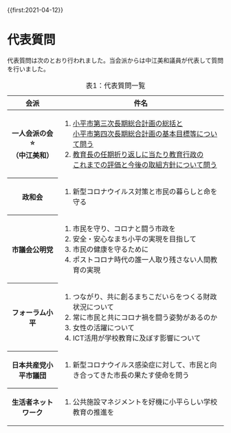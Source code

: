 {{first:2021-04-12}}

# 代表質問

代表質問は次のとおり行われました。当会派からは中江美和議員が代表して質問を行いました。

<table class="bordered slim">
<caption>表1：代表質問一覧</caption>
<thead>
<tr><th>会派</th><th>件名</th></tr>
</thead>
<tbody>
<tr><th>一人会派の会⭐️<br>（中江美和）<br></th><td>

1. [小平市第三次長期総合計画の総括と<br>小平市第四次長期総合計画の基本目標等について問う](https://ssp.kaigiroku.net/tenant/kodaira/SpMinuteView.html?council_id=1201&schedule_id=3&minute_id=38&is_search=true)
1. [教育長の任期折り返しに当たり教育行政の<br>これまでの評価と今後の取組方針について問う](https://ssp.kaigiroku.net/tenant/kodaira/SpMinuteView.html?council_id=1201&schedule_id=3&minute_id=38&is_search=true)

<tr><th>政和会</th><td>

1. 新型コロナウイルス対策と市民の暮らしと命を守る

</td></tr>
<tr><th>市議会公明党</th><td>

1. 市民を守り、コロナと闘う市政を
1. 安全・安心なまち小平の実現を目指して
1. 市民の健康を守るために
1. ポストコロナ時代の誰一人取り残さない人間教育の実現

</td></tr>

<tr><th>フォーラム小平</th>
<td>

1. つながり、共に創るまちこだいらをつくる財政状況について
1. 常に市民と共にコロナ禍を闘う姿勢があるのか
1. 女性の活躍について
1. ICT活用が学校教育に及ぼす影響について

</td>
</tr>
<tr><th>日本共産党小平市議団</th>
<td>

1. 新型コロナウイルス感染症に対して、市民と向き合ってきた市長の果たす使命を問う

</td>
</tr>
<tr><th>生活者ネットワーク</th>
<td>

1. 公共施設マネジメントを好機に小平らしい学校教育の推進を

</td>
</tr>
</tbody>
</table>